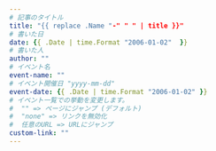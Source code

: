 ```yaml
---
# 記事のタイトル
title: "{{ replace .Name "-" " " | title }}"
# 書いた日
date: {{ .Date | time.Format "2006-01-02"  }}
# 書いた人
author: ""
# イベント名
event-name: ""
# イベント開催日 "yyyy-mm-dd"
event-date: {{ .Date | time.Format "2006-01-02" }}
# イベント一覧での挙動を変更します。
#  "" => ページにジャンプ (デフォルト)
#  "none" => リンクを無効化
#  任意のURL => URLにジャンプ
custom-link: ""
---
```


